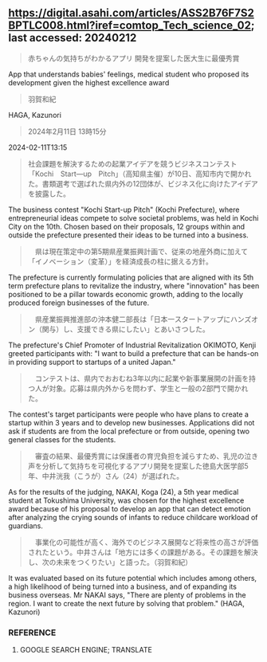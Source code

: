 ## https://digital.asahi.com/articles/ASS2B76F7S2BPTLC008.html?iref=comtop_Tech_science_02; last accessed: 20240212

> 赤ちゃんの気持ちがわかるアプリ 開発を提案した医大生に最優秀賞

App that understands babies' feelings, medical student who proposed its development given the highest excellence award

> 羽賀和紀

HAGA, Kazunori

> 2024年2月11日 13時15分

2024-02-11T13:15

> 社会課題を解決するための起業アイデアを競うビジネスコンテスト「Kochi　Start―up　Pitch」（高知県主催）が10日、高知市内で開かれた。書類選考で選ばれた県内外の12団体が、ビジネス化に向けたアイデアを披露した。

The business contest "Kochi Start-up Pitch" (Kochi Prefecture), where entrepreneurial ideas compete to solve societal problems, was held in Kochi City on the 10th. Chosen based on their proposals, 12 groups within and outside the prefecture presented their ideas to be turned into a business.

>　県は現在策定中の第5期県産業振興計画で、従来の地産外商に加えて「イノベーション（変革）」を経済成長の柱に据える方針。

The prefecture is currently formulating policies that are aligned with its 5th term prefecture plans to revitalize the industry, where "innovation" has been positioned to be a pillar towards economic growth, adding to the locally produced foreign businesses of the future.

>　県産業振興推進部の沖本健二部長は「日本一スタートアップにハンズオン（関与）し、支援できる県にしたい」とあいさつした。

The prefecture's Chief Promoter of Industrial Revitalization OKIMOTO, Kenji greeted participants with: "I want to build a prefecture that can be hands-on in providing support to startups of a united Japan."

>　コンテストは、県内でおおむね3年以内に起業や新事業展開の計画を持つ人が対象。応募は県内外からを問わず、学生と一般の2部門で開かれた。

The contest's target participants were people who have plans to create a startup within 3 years and to develop new businesses. Applications did not ask if students are from the local prefecture or from outside, opening two general classes for the students.

>　審査の結果、最優秀賞には保護者の育児負担を減らすため、乳児の泣き声を分析して気持ちを可視化するアプリ開発を提案した徳島大医学部5年、中井洸我（こうが）さん（24）が選ばれた。

As for the results of the judging, NAKAI, Koga (24), a 5th year medical student at Tokushima University, was chosen for the highest excellence award because of his proposal to develop an app that can detect emotion after analyzing the crying sounds of infants to reduce childcare workload of guardians. 

>　事業化の可能性が高く、海外でのビジネス展開など将来性の高さが評価されたという。中井さんは「地方には多くの課題がある。その課題を解決し、次の未来をつくりたい」と語った。（羽賀和紀）

It was evaluated based on its future potential which includes among others, a high likelihood of being turned into a business, and of expanding its business overseas. Mr NAKAI says, "There are plenty of problems in the region. I want to create the next future by solving that problem." (HAGA, Kazunori)

### REFERENCE

1) GOOGLE SEARCH ENGINE; TRANSLATE